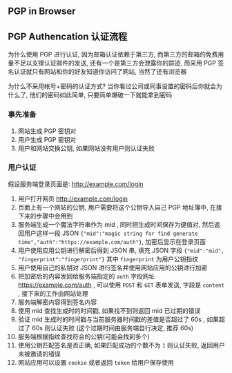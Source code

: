 ## PGP in Browser

## PGP Authencation 认证流程

为什么使用 PGP 进行认证, 因为邮箱认证依赖于第三方, 而第三方的邮箱的免费用量不足以支撑认证邮件的发送, 还有一个是第三方会泄露你的踪迹,
而采用 PGP 签名认证就只有网站和你的好友知道你访问了网站, 当然了还有浏览器

为什么不采用帐号+密码的认证方式? 当你看过公司或同事设置的密码后你就会为什么了, 他们的密码如此简单, 只要简单爆破一下就能拿到密码

### 事先准备

1. 网站生成 PGP 密钥对
1. 用户生成 PGP 密钥对
1. 用户和网站交换公钥, 如果网站没有用户则认证失败

### 用户认证

假设服务端登录页面是: http://example.com/login

1. 用户打开网页 http://example.com/login
1. 页面上有一个网站的公钥, 用户需要将这个公钥导入自己 PGP 地址簿中, 在接下来的步骤中会用到
1. 服务端生成一个魔法字符串作为 mid , 同时把生成时间保存为键值对, 然后返回用户这样一段 JSON `{"mid":"magic string for find generate time","auth":"https://example.com/auth"}`, 加密后显示在登录页面
1. 用户使用应用公钥进行解密后得到 JSON 串, 填充 JSON 字段 `{"mid":"mid", "fingerprint":"fingerprint"}` 其中 `fingerprint` 为用户公钥指纹
1. 用户使用自己的私钥对 JSON 进行签名并使用网站应用的公钥进行加密
1. 把加密后的内容发回给服务端指定的 `auth` 字段网址 https://example.com/auth , 可以使用 `POST` 和 `GET` 表单发送, 字段是 `content` , 接下来的工作由网站处理
1. 服务端解密内容得到签名内容
1. 使用 mid 查找生成时的时间戳, 如果找不到则返回 mid 已过期的错误
1. 验证 mid 生成时的时间戳与当前服务器时间戳的差值是否超过了 60s , 如果超过了 60s 则认证失败 (这个过期时间由服务端自行决定, 推荐 60s)
1. 服务端根据指纹查找符合的公钥(可能会找到多个)
1. 使用公钥匹配签名是否正确, 如果匹配成功的个数不为 `1` 则认证失败, 返回用户未被邀请的错误
1. 网站应用可以设置 `cookie` 或者返回 `token` 给用户保存使用
